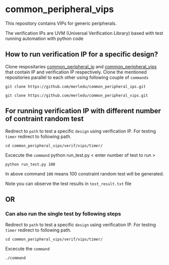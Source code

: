 # common_peripheral_vips
This repository contains VIPs for generic peripherals.

The verification IPs are UVM (Universal Verification Library) based with test running automation with python code

## How to run verification IP for a specific design?
Clone respositaries [common_peripheral_ip](https://github.com/merledu/common_peripheral_ips) and [common_peripheral_vips](https://github.com/merledu/common_peripheral_vips) that contain IP and verification IP respectively. Clone the mentioned repositories parallel to each other using following couple of `commands`

```
git clone https://github.com/merledu/common_peripheral_ips.git
```
```
git clone https://github.com/merledu/common_peripheral_vips.git
```

## For running verification IP with different number of contraint random test
Redirect to `path` to test a specific `design` using verification IP. For testing `timer` redirect to following path.
```
cd common_peripheral_vips/verif/vips/timer/
```

Excecute the `command` python run_test.py < enter number of test to run >

```
python run_test.py 100
```

In above command `100` means 100 constraint random test will be generated.

Note you can observe the test results in `test_result.txt` file

## OR

### Can also run the single test by following steps

Redirect to `path` to test a specific `design` using verification IP. For testing `timer` redirect to following path.
```
cd common_peripheral_vips/verif/vips/timer/
```
Excecute the `command`
```
./command
```
